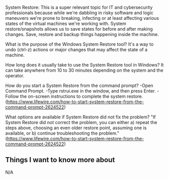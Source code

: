 
System Restore:  This is a super relevant topic for IT and cybersecurity professionals because while we're dabbling in risky software and logic maneuvers we're prone to breaking, infecting or at least affecting various states of the virtual machines we're working with.  System restore/snapshots allows us to save states for before and after making changes.  Save, restore and backup things happening inside the machine.

What is the purpose of the Windows System Restore tool?
It's a way to undo (ctrl-z) actions or major changes that may affect the state of a machine.

How long does it usually take to use the System Restore tool in Windows?
It can take anywhere from 10 to 30 minutes depending on the system and the operator.

How do you start a System Restore from the command prompt?
-Open Command Prompt.
-Type rstrui.exe in the window, and then press Enter.
-Follow the on-screen instructions to complete the system restore.
(https://www.lifewire.com/how-to-start-system-restore-from-the-command-prompt-2624522)

What options are available if System Restore did not fix the problem?
"If System Restore did not correct the problem, you can either a) repeat the steps above, choosing an even older restore point, assuming one is available, or b) continue troubleshooting the problem."
(https://www.lifewire.com/how-to-start-system-restore-from-the-command-prompt-2624522)

## Things I want to know more about
N/A
